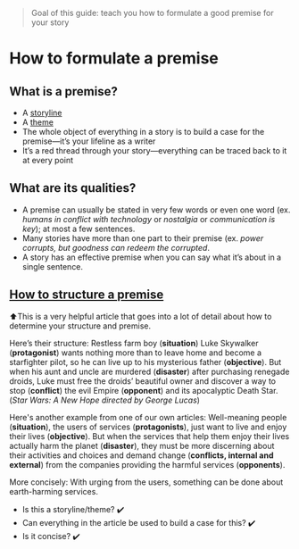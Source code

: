 >Goal of this guide: teach you how to formulate a good premise for your story

# How to formulate a premise

## What is a premise? 
* A [storyline](https://en.wikipedia.org/wiki/Storyline)
* A [theme](https://en.wikipedia.org/wiki/Theme_(narrative))
* The whole object of everything in a story is to build a case for the premise—it’s your lifeline as a writer
* It’s a red thread through your story—everything can be traced back to it at every point

## What are its qualities?
* A premise can usually be stated in very few words or even one word (ex. *humans in conflict with technology* or *nostalgia* or *communication is key*); at most a few sentences.
* Many stories have more than one part to their premise (ex. *power corrupts, but goodness can redeem the corrupted*.
* A story has an effective premise when you can say what it’s about in a single sentence.

## [How to structure a premise](http://www.helpingwritersbecomeauthors.com/find-overlooked-ingredient-successfully-marketing-book/)
⬆️This is a very helpful article that goes into a lot of detail about how to determine your structure and premise.

Here’s their structure: 
Restless farm boy (**situation**) Luke Skywalker (**protagonist**) wants nothing more than to leave home and become a starfighter pilot, so he can live up to his mysterious father (**objective**). But when his aunt and uncle are murdered (**disaster**) after purchasing renegade droids, Luke must free the droids’ beautiful owner and discover a way to stop (**conflict**) the evil Empire (**opponent**) and its apocalyptic Death Star. (*Star Wars: A New Hope directed by George Lucas*)


Here's another example from one of our own articles:
Well-meaning people (**situation**), the users of services (**protagonists**), just want to live and enjoy their lives (**objective**). But when the services that help them enjoy their lives actually harm the planet (**disaster**), they must be more discerning about their activities and choices and demand change (**conflicts, internal and external**) from the companies providing the harmful services (**opponents**).

More concisely:
With urging from the users, something can be done about earth-harming services.
* Is this a storyline/theme? ✔️
* Can everything in the article be used to build a case for this? ✔️
* Is it concise? ✔️
